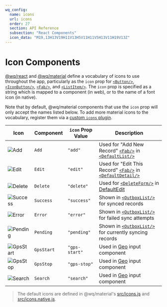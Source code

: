 ```yaml
---
wq_config:
  name: icons
  url: icons
  order: 27
  section: API Reference
  subsection: "React Components"
  icon_data: "M19,13H13V19H11V13H5V11H11V5H13V11H19V13Z"
---
```


# Icon Components

[@wq/react] and [@wq/material] define a vocabulary of icons to use throughout the app, particularly as the `icon` prop for [`<Button/>`][Button], [`<IconButton/>`][IconButton], [`<Fab/>`][Fab], and [`<ListItem/>`][ListItem].  The `icon` prop is specified as a string which is mapped to a component (in web), or to the name of a font icon (in native).  

Note that by default, @wq/material components that use the `icon` prop will only accept the names listed below.  To add more material icons to the vocabulary, register them via a [custom `icons` plugin][components-plugin].

Icon | Component |`icon` Prop Value | Description
--|--|--|--
![Add][Add-Icon] | `Add` | `"add"` | Used for "Add New Record" [`<Fab/>`][Fab] in [`<DefaultList/>`][DefaultList]
![Edit][Edit-Icon] | `Edit` | `"edit"` | Used for "Edit This Record" [`<Fab/>`][Fab] in [`<DefaultDetail/>`][DefaultDetail]
![Delete][Delete-Icon] | `Delete` | `"delete"` | Used for [`<DeleteForm/>`][DeleteForm] in [DefaultEdit]
![Success][Success-Icon] | `Success` | `"success"` | Shown in [`<OutboxList/>`][OutboxList] for synced records
![Error][Error-Icon] | `Error` | `"error"` | Shown in [`<OutboxList/>`][OutboxList] for failed sync attempts
![Pending][Pending-Icon] | `Pending` | `"pending"` | Shown in [`<OutboxList/>`][OutboxList] for currently syncing records
![GpsStart][GpsStart-Icon] | `GpsStart` | `"gps-start"` |  Used in [Geo] input component
![GpsStop][GpsStop-Icon] | `GpsStop` | `"gps-stop"` |  Used in [Geo] input component
![Search][Search-Icon] | `Search` | `"search"` |  Used in [Geo] input component

> The default icons are defined in @wq/material's [src/icons.js] and [src/icons.native.js].

[@wq/react]: ./@wq/react.md
[@wq/material]: ./@wq/material.md
[Button]: ./components/Button.md
[IconButton]: ./components/IconButton.md
[Fab]: ./components/Fab.md
[ListItem]: ./components/ListItem.md
[components-plugin]: ./plugins/components.md
[DefaultList]: ./views/DefaultList.md
[DefaultDetail]: ./views/DefaultDetail.md
[DefaultEdit]: ./views/DefaultEdit.md
[OutboxList]: ./views/OutboxList.md
[DeleteForm]: ./components/DeleteForm.md
[Geo]: ./inputs/Geo.md

[src/icons.js]: http://github.com/wq/wq.app/tree/main/packages/material/src/icons.js
[src/icons.native.js]: http://github.com/wq/wq.app/tree/main/packages/material/src/icons.native.js

[Add-Icon]: https://raw.githubusercontent.com/google/material-design-icons/master/src/content/add/materialicons/24px.svg
[Edit-Icon]: https://raw.githubusercontent.com/google/material-design-icons/master/src/image/edit/materialicons/24px.svg
[Delete-Icon]: https://raw.githubusercontent.com/google/material-design-icons/master/src/action/delete/materialicons/24px.svg
[Success-Icon]: https://raw.githubusercontent.com/google/material-design-icons/master/src/action/done/materialicons/24px.svg
[Error-Icon]: https://raw.githubusercontent.com/google/material-design-icons/master/src/alert/error/materialicons/24px.svg
[Pending-Icon]: https://raw.githubusercontent.com/google/material-design-icons/master/src/notification/sync/materialicons/24px.svg
[GpsStart-Icon]: https://raw.githubusercontent.com/google/material-design-icons/master/src/device/gps_fixed/materialicons/24px.svg
[GpsStop-Icon]: https://raw.githubusercontent.com/google/material-design-icons/master/src/device/gps_off/materialicons/24px.svg
[Search-Icon]: https://raw.githubusercontent.com/google/material-design-icons/master/src/action/search/materialicons/24px.svg

